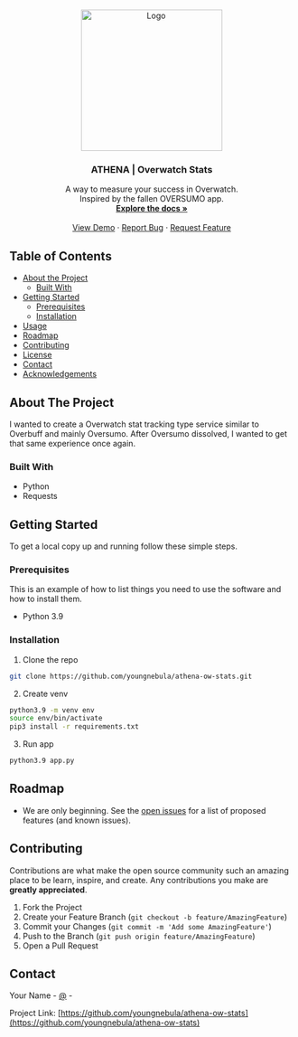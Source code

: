 <!-- PROJECT LOGO -->
<br />
<p align="center">
  <a href="https://github.com/youngnebula/athena-ow-stats">
    <img src="/misc/img/athena_logo.png" alt="Logo" width="250" height="250">
  </a>

  <h3 align="center">ATHENA | Overwatch Stats</h3>

  <p align="center">
    A way to measure your success in Overwatch.
    <br />
    Inspired by the fallen OVERSUMO app.
    <br />
    <a href="https://github.com/youngnebula/athena-ow-stats"><strong>Explore the docs »</strong></a>
    <br />
    <br />
    <a href="https://github.com/youngnebula/athena-ow-stats">View Demo</a>
    ·
    <a href="https://github.com/youngnebula/athena-ow-stats/issues">Report Bug</a>
    ·
    <a href="https://github.com/youngnebula/athena-ow-stats/issues">Request Feature</a>
  </p>
</p>



<!-- TABLE OF CONTENTS -->
## Table of Contents

* [About the Project](#about-the-project)
  * [Built With](#built-with)
* [Getting Started](#getting-started)
  * [Prerequisites](#prerequisites)
  * [Installation](#installation)
* [Usage](#usage)
* [Roadmap](#roadmap)
* [Contributing](#contributing)
* [License](#license)
* [Contact](#contact)
* [Acknowledgements](#acknowledgements)



<!-- ABOUT THE PROJECT -->
## About The Project

I wanted to create a Overwatch stat tracking type service similar to Overbuff and mainly Oversumo. After Oversumo dissolved, I wanted to get that same experience once again.


### Built With

* Python
* Requests




<!-- GETTING STARTED -->
## Getting Started

To get a local copy up and running follow these simple steps.

### Prerequisites

This is an example of how to list things you need to use the software and how to install them.
* Python 3.9

### Installation

1. Clone the repo
```sh
git clone https://github.com/youngnebula/athena-ow-stats.git
```
2. Create venv
```sh
python3.9 -m venv env
source env/bin/activate
pip3 install -r requirements.txt
```
3. Run app
```sh
python3.9 app.py
```



<!-- ROADMAP -->
## Roadmap

* We are only beginning.
See the [open issues](https://github.com/youngnebula/athena-ow-stats/issues) for a list of proposed features (and known issues).



<!-- CONTRIBUTING -->
## Contributing

Contributions are what make the open source community such an amazing place to be learn, inspire, and create. Any contributions you make are **greatly appreciated**.

1. Fork the Project
2. Create your Feature Branch (`git checkout -b feature/AmazingFeature`)
3. Commit your Changes (`git commit -m 'Add some AmazingFeature'`)
4. Push to the Branch (`git push origin feature/AmazingFeature`)
5. Open a Pull Request

<!-- CONTACT -->
## Contact

Your Name - [@](https://twitter.com/tylovejoy) - 

Project Link: [https://github.com/youngnebula/athena-ow-stats](https://github.com/youngnebula/athena-ow-stats)





<!-- MARKDOWN LINKS & IMAGES -->
<!-- https://www.markdownguide.org/basic-syntax/#reference-style-links -->
[contributors-shield]: https://img.shields.io/github/contributors/youngnebula/repo.svg?style=flat-square
[contributors-url]: https://github.com/youngnebula/repo/graphs/contributors
[forks-shield]: https://img.shields.io/github/forks/youngnebula/repo.svg?style=flat-square
[forks-url]: https://github.com/youngnebula/repo/network/members
[stars-shield]: https://img.shields.io/github/stars/youngnebula/repo.svg?style=flat-square
[stars-url]: https://github.com/youngnebula/repo/stargazers
[issues-shield]: https://img.shields.io/github/issues/youngnebula/repo.svg?style=flat-square
[issues-url]: https://github.com/youngnebula/repo/issues
[license-shield]: https://img.shields.io/github/license/youngnebula/repo.svg?style=flat-square
[license-url]: https://github.com/youngnebula/repo/blob/master/LICENSE.txt
[linkedin-shield]: https://img.shields.io/badge/-LinkedIn-black.svg?style=flat-square&logo=linkedin&colorB=555
[linkedin-url]: https://linkedin.com/in/youngnebula
[product-screenshot]: images/screenshot.png
